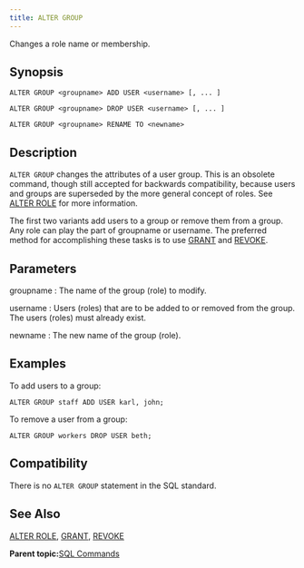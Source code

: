 ```yaml
---
title: ALTER GROUP 
---
```


Changes a role name or membership.

## <a id="section2"></a>Synopsis 

``` {#sql_command_synopsis}
ALTER GROUP <groupname> ADD USER <username> [, ... ]

ALTER GROUP <groupname> DROP USER <username> [, ... ]

ALTER GROUP <groupname> RENAME TO <newname>
```

## <a id="section3"></a>Description 

`ALTER GROUP` changes the attributes of a user group. This is an obsolete command, though still accepted for backwards compatibility, because users and groups are superseded by the more general concept of roles. See [ALTER ROLE](ALTER_ROLE.html) for more information.

The first two variants add users to a group or remove them from a group. Any role can play the part of groupname or username. The preferred method for accomplishing these tasks is to use [GRANT](GRANT.html) and [REVOKE](REVOKE.html).

## <a id="section4"></a>Parameters 

groupname
:   The name of the group \(role\) to modify.

username
:   Users \(roles\) that are to be added to or removed from the group. The users \(roles\) must already exist.

newname
:   The new name of the group \(role\).

## <a id="section5"></a>Examples 

To add users to a group:

```
ALTER GROUP staff ADD USER karl, john;
```

To remove a user from a group:

```
ALTER GROUP workers DROP USER beth;
```

## <a id="section6"></a>Compatibility 

There is no `ALTER GROUP` statement in the SQL standard.

## <a id="section7"></a>See Also 

[ALTER ROLE](ALTER_ROLE.html), [GRANT](GRANT.html), [REVOKE](REVOKE.html)

**Parent topic:**[SQL Commands](../sql_commands/sql_ref.html)

